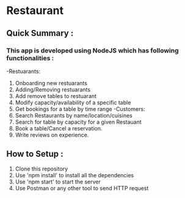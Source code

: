 # Restaurant
## Quick Summary :
### This app is developed using NodeJS which has following functionalities :
-Restuarants: 
1. Onboarding new restuarants 
2. Adding/Removing restuarants 
3. Add remove tables to restuarant 
4. Modify capacity/availability of a specific table 
5. Get bookings for a table by time range
-Customers: 
1. Search Restaurants by name/location/cuisines 
2. Search for table by capacity for a given Restauant 
3. Book a table/Cancel a reservation. 
4. Write reviews on experience.

## How to Setup : 
1. Clone this repository
2. Use 'npm install' to install all the dependencies
3. Use 'npm start' to start the server
4. Use Postman or any other tool to send HTTP request
